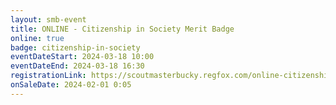 ```yaml
---
layout: smb-event
title: ONLINE - Citizenship in Society Merit Badge
online: true
badge: citizenship-in-society
eventDateStart: 2024-03-18 10:00
eventDateEnd: 2024-03-18 16:30
registrationLink: https://scoutmasterbucky.regfox.com/online-citizenship-in-society-merit-badge-2024-03-18am
onSaleDate: 2024-02-01 0:05
---
```


